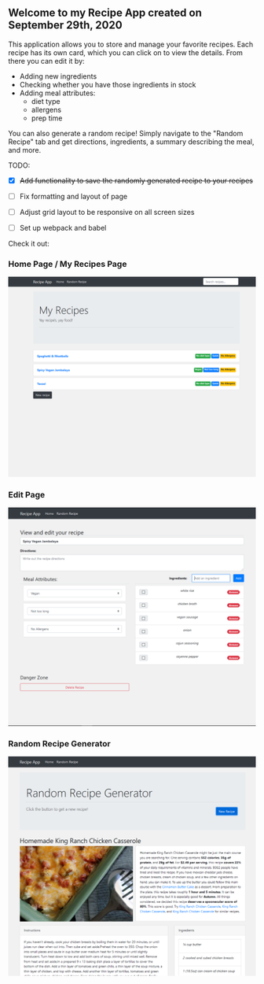 ## Welcome to my Recipe App created on September 29th, 2020 ##

This application allows you to store and manage your favorite recipes. Each recipe has its own card, which you can click on to view the details. From there you can edit it by:

- Adding new ingredients
- Checking whether you have those ingredients in stock
- Adding meal attributes:
  - diet type
  - allergens
  - prep time

You can also generate a random recipe! Simply navigate to the "Random Recipe" tab and get directions, ingredients, a summary describing the meal, and more. 

TODO:
- [x] ~~Add functionality to save the randomly generated recipe to your recipes~~
- [ ] Fix formatting and layout of page
- [ ] Adjust grid layout to be responsive on all screen sizes
- [ ] Set up webpack and babel


Check it out:

### Home Page / My Recipes Page ####

![Home page image](/images/home.PNG)

### Edit Page ###
![Edit Page Image](/images/edit-page.PNG)

### Random Recipe Generator ###
![Random Recipe Generator Image](/images/random.PNG)